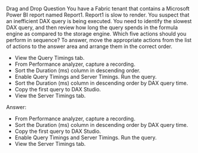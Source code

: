 Drag and Drop Question
You have a Fabric tenant that contains a Microsoft Power BI report named Report1.
Report1 is slow to render. You suspect that an inefficient DAX query is being executed.
You need to identify the slowest DAX query, and then review how long the query spends in the formula engine as compared to the storage engine.
Which five actions should you perform in sequence? To answer, move the appropriate actions from the list of actions to the answer area and arrange them in the correct order.

- View the Query Timings tab.
- From Performance analyzer, capture a recording.
- Sort the Duration (ms) column in descending order.
- Enable Query Timings and Server Timings. Run the query.
- Sort the Duration (ms) column in descending order by DAX query time.
- Copy the first query to DAX Studio.
- View the Server Timings tab.

Answer:
- From Performance analyzer, capture a recording.
- Sort the Duration (ms) column in descending order by DAX query time.
- Copy the first query to DAX Studio.
- Enable Query Timings and Server Timings. Run the query.
- View the Server Timings tab.
